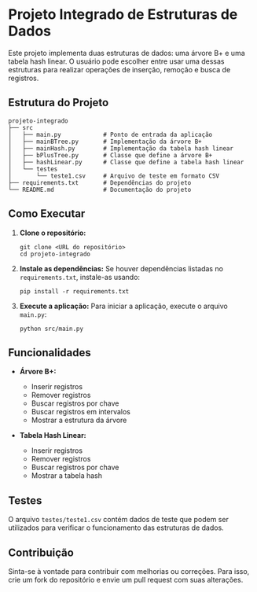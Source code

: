 # Projeto Integrado de Estruturas de Dados

Este projeto implementa duas estruturas de dados: uma árvore B+ e uma tabela hash linear. O usuário pode escolher entre usar uma dessas estruturas para realizar operações de inserção, remoção e busca de registros.

## Estrutura do Projeto

```
projeto-integrado
├── src
│   ├── main.py            # Ponto de entrada da aplicação
│   ├── mainBTree.py       # Implementação da árvore B+
│   ├── mainHash.py        # Implementação da tabela hash linear
│   ├── bPlusTree.py       # Classe que define a árvore B+
│   ├── hashLinear.py      # Classe que define a tabela hash linear
│   └── testes
│       └── teste1.csv     # Arquivo de teste em formato CSV
├── requirements.txt       # Dependências do projeto
└── README.md              # Documentação do projeto
```

## Como Executar

1. **Clone o repositório:**
   ```
   git clone <URL do repositório>
   cd projeto-integrado
   ```

2. **Instale as dependências:**
   Se houver dependências listadas no `requirements.txt`, instale-as usando:
   ```
   pip install -r requirements.txt
   ```

3. **Execute a aplicação:**
   Para iniciar a aplicação, execute o arquivo `main.py`:
   ```
   python src/main.py
   ```

## Funcionalidades

- **Árvore B+:**
  - Inserir registros
  - Remover registros
  - Buscar registros por chave
  - Buscar registros em intervalos
  - Mostrar a estrutura da árvore

- **Tabela Hash Linear:**
  - Inserir registros
  - Remover registros
  - Buscar registros por chave
  - Mostrar a tabela hash

## Testes

O arquivo `testes/teste1.csv` contém dados de teste que podem ser utilizados para verificar o funcionamento das estruturas de dados.

## Contribuição

Sinta-se à vontade para contribuir com melhorias ou correções. Para isso, crie um fork do repositório e envie um pull request com suas alterações.
